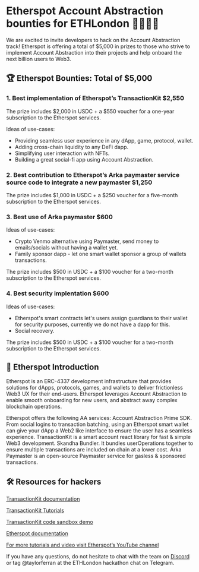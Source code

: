 # Etherspot Account Abstraction bounties for ETHLondon 👨‍💻🇬🇧

We are excited to invite developers to hack on the Account Abstraction track! Etherspot is offering a total of $5,000 in prizes to those who strive to implement Account Abstraction into their projects and help onboard the next billion users to Web3. 

## 🏆 Etherspot Bounties: Total of $5,000

### 1. Best implementation of Etherspot’s TransactionKit $2,550

The prize includes $2,000 in USDC + a $550 voucher for a one-year subscription to the Etherspot services.

Ideas of use-cases:

- Providing seamless user experience in any dApp, game, protocol, wallet.
- Adding cross-chain liquidity to any DeFi dapp.
- Simplifying user interaction with NFTs.
- Building a great social-fi app using Account Abstraction.


### 2. Best contribution to Etherspot’s Arka paymaster service source code to integrate a new paymaster $1,250

The prize includes $1,000 in USDC + a $250 voucher for a five-month subscription to the Etherspot services.

### 3. Best use of Arka paymaster $600

Ideas of use-cases:
- Crypto Venmo alternative using Paymaster, send money to emails/socials without having a wallet yet.
- Family sponsor dapp - let one smart wallet sponsor a group of wallets transactions.

The prize includes $500 in USDC + a $100 voucher for a two-month subscription to the Etherspot services.

### 4. Best security implentation $600

Ideas of use-cases:
- Etherspot's smart contracts let's users assign guardians to their wallet for security purposes, currently we do not have a dapp for this.
- Social recovery.

The prize includes $500 in USDC + a $100 voucher for a two-month subscription to the Etherspot services.

## 🐞 Etherspot Introduction 

Etherspot is an ERC-4337 development infrastructure that provides solutions for dApps, protocols, games, and wallets to deliver frictionless Web3 UX for their end-users. Etherspot leverages Account Abstraction to enable smooth onboarding for new users, and abstract away complex blockchain operations.

Etherspot offers the following AA services:
Account Abstraction Prime SDK. From social logins to transaction batching, using an Etherspot smart wallet can give your dApp a Web2 like interface to ensure the user has a seamless experience.
TransactionKit is a smart account react library for fast & simple Web3 development.
Skandha Bundler. It bundles userOperations together to ensure multiple transactions are included on chain at a lower cost.
Arka Paymaster is an open-source Paymaster service for gasless & sponsored transactions.

## 🛠️ Resources for hackers

[TransactionKit documentation](https://etherspot.fyi/transaction-kit/introduction-to-transaction-kit)

[TransactionKit Tutorials](https://youtube.com/playlist?list=PLwO4AX1v74TOFoVilh6kOF9VOlW6opkgW&si=Bzp4dEboa-DYB_Lq)

[TransactionKit code sandbox demo](https://doh5im.csb.app/)

[Etherspot documentation](https://etherspot.fyi)

[For more tutorials and video visit Etherspot’s YouTube channel](https://www.youtube.com/@etherspot)

If you have any questions, do not hesitate to chat with the team on [Discord](https://discord.etherspot.io/) or tag @taylorferran at the ETHLondon hackathon chat on Telegram. 
